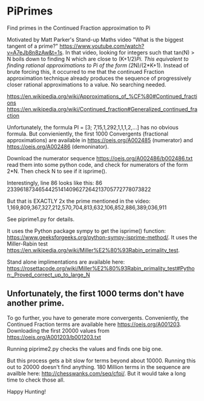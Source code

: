 # PiPrimes
Find primes in the Continued Fraction approximation to Pi

Motivated by Matt Parker's Stand-up Maths video "What is the biggest tangent of a prime?" https://www.youtube.com/watch?v=A7eJb8n8zAw&t=1s.  In that video, looking for integers such that tan(N) > N boils down to finding N which are close to (K+1/2)*Pi.  This equivalent to finding rational approximations to Pi of the form (2*N)/(2*K+1).  Instead of brute forcing this, it occurred to me that the continued Fraction approximation technique already produces the sequence of progressively closer rational approximations to a value.  No searching needed.

https://en.wikipedia.org/wiki/Approximations_of_%CF%80#Continued_fractions
https://en.wikipedia.org/wiki/Continued_fraction#Generalized_continued_fraction

Unfortunately, the formula PI = [3; 7,15,1,292,1,1,1,2,...] has no obvious formula.  But convieniently, the first 1000 Convergents (fractional approximations) are available in https://oeis.org/A002485 (numerator) and https://oeis.org/A002486 (demoninator).

Download the numerator sequence https://oeis.org/A002486/b002486.txt read them into some python code, and check for numerators of the form 2*N.  Then check N to see if it isprime().

Interestingly, line 86 looks like this:
86 2339618734654425141409627264213705772778073822

But that is EXACTLY 2x the prime mentioned in the video: 1,169,809,367,327,212,570,704,813,632,106,852,886,389,036,911

See piprime1.py for details.

It uses the Python package sympy to get the isprime() function: https://www.geeksforgeeks.org/python-sympy-isprime-method/.  It uses the Miller-Rabin test https://en.wikipedia.org/wiki/Miller%E2%80%93Rabin_primality_test.

Stand alone implimentations are available here:
https://rosettacode.org/wiki/Miller%E2%80%93Rabin_primality_test#Python:_Proved_correct_up_to_large_N

## Unfortunately, the first 1000 terms don't have another prime.

To go further, you have to generate more convergents.  Conveniently, the Continued Fraction terms are available here https://oeis.org/A001203.  Downloading the first 20000 values from https://oeis.org/A001203/b001203.txt

Running piprime2.py checks the values and finds one big one.

But this process gets a bit slow for terms beyond about 10000.  Running this out to 20000 doesn't find anything.  180 Million terms in the sequence are availble here: http://chesswanks.com/seq/cfpi/.  But it would take a long time to check those all.

Happy Hunting!

